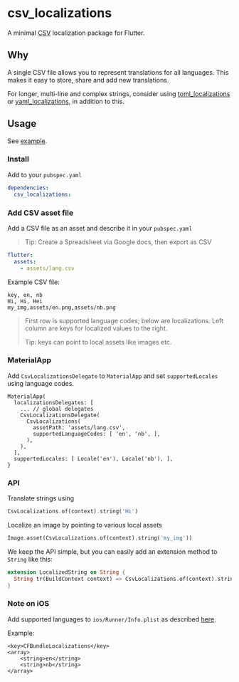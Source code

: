 # csv_localizations

A minimal [CSV](https://en.wikipedia.org/wiki/Comma-separated_values) localization package for Flutter.

## Why

A single CSV file allows you to represent translations for all languages. This makes it easy to store, share and add new translations. 

For longer, multi-line and complex strings, consider using [toml_localizations](https://github.com/erf/toml_localizations) or [yaml_localizations](https://github.com/erf/yaml_localizations), in addition to this.

## Usage

See [example](example).

### Install

Add to your `pubspec.yaml`

```yaml
dependencies:
  csv_localizations:
```

### Add CSV asset file

Add a CSV file as an asset and describe it in your `pubspec.yaml`

> Tip: Create a Spreadsheet via Google docs, then export as CSV

```yaml
flutter:
  assets:
    - assets/lang.csv
```

Example CSV file:

```csv
key, en, nb
Hi, Hi, Hei
my_img,assets/en.png,assets/nb.png
```

> First row is supported language codes; below are localizations. Left column are keys for localized values to the right.
> 
> Tip: keys can point to local assets like images etc.

### MaterialApp

Add `CsvLocalizationsDelegate` to `MaterialApp` and set `supportedLocales` using
language codes.

```
MaterialApp(
  localizationsDelegates: [
    ... // global delegates
    CsvLocalizationsDelegate(
      CsvLocalizations(
        assetPath: 'assets/lang.csv',
        supportedLanguageCodes: [ 'en', 'nb', ],
      ),
    ),
  ],
  supportedLocales: [ Locale('en'), Locale('nb'), ],
}

```

### API

Translate strings using

```dart
CsvLocalizations.of(context).string('Hi')
```

Localize an image by pointing to various local assets

```dart
Image.asset(CsvLocalizations.of(context).string('my_img'))
```

We keep the API simple, but you can easily add an extension method to `String` like this:

```dart
extension LocalizedString on String {
  String tr(BuildContext context) => CsvLocalizations.of(context).string(this);
}
```

### Note on **iOS**

Add supported languages to `ios/Runner/Info.plist` as described 
[here](https://flutter.dev/docs/development/accessibility-and-localization/internationalization#specifying-supportedlocales).

Example:

```
<key>CFBundleLocalizations</key>
<array>
	<string>en</string>
	<string>nb</string>
</array>
```
